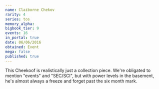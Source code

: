 ```yaml
---
name: Claiborne Chekov
rarity: 4
series: tos
memory_alpha:
bigbook_tier: 9
events: 16
in_portal: true
date: 06/06/2016
obtained: Event
mega: false
published: true
---
```


This Cheekoof is realistically just a collection piece. We're obligated to mention "events" and "SEC/SCI", but with power levels in the basement, he's almost always a freeze and forget past the six month mark.
